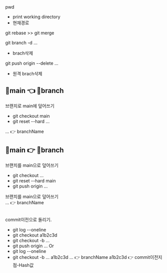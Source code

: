 ## 
pwd
- print working directory
- 현재경로


git rebase >> git merge


git branch -d ...
- brach삭제

git push origin --delete ...
- 원격 brach삭제



## 📘main 👈 📕branch
브랜치로 main에 덮어쓰기  
- git checkout main
- git reset --hard ...


... 👉 branchName

## 📕main 👉 📘branch
브랜치를 main으로 덮어쓰기  
- git checkout ...
- git reset --hard main
- git push origin ...

브랜치를 main으로 덮어쓰기  
... 👉 branchName  


##
commit이전으로 돌리기.

- git log --oneline
- git checkout a1b2c3d
- git checkout -b ...
- git push origin ...
Or
- git log --oneline
- git checkout -b ... a1b2c3d
... 👉 branchName
a1b2c3d 👉 commit이전지점-Hash값
